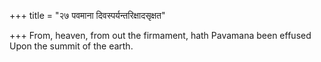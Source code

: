+++
title = "२७ पवमाना दिवस्पर्यन्तरिक्षादसृक्षत"

+++
From, heaven, from out the firmament, hath Pavamana been effused  
     Upon the summit of the earth.